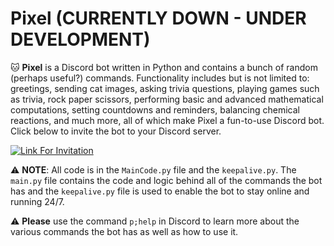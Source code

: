 # Pixel (CURRENTLY DOWN - UNDER DEVELOPMENT)
🐱 **Pixel** is a Discord bot written in Python and contains a bunch of random (perhaps useful?) commands. Functionality includes but is not limited to: greetings, sending cat images, asking trivia questions, playing games such as trivia, rock paper scissors, performing basic and advanced mathematical computations, setting countdowns and reminders, balancing chemical reactions, and much more, all of which make Pixel a fun-to-use Discord bot. Click below to invite the bot to your Discord server. 

[![Link For Invitation](https://img.shields.io/badge/Invite%20Pixel%20to%20Your%20Discord%20server-7289DA?style=for-the-badge&logo=discord&logoColor=white)](https://discord.com/api/oauth2/authorize?client_id=978663279926870046&permissions=248896&scope=bot)


⚠️ **NOTE**: All code is in the ``MainCode.py`` file and the ``keepalive.py``. The ``main.py`` file contains the code and logic behind all of the commands the bot has and the ``keepalive.py`` file is used to enable the bot to stay online and running 24/7.

⚠️ **Please** use the command `p;help` in Discord to learn more about the various commands the bot has as well as how to use it.
